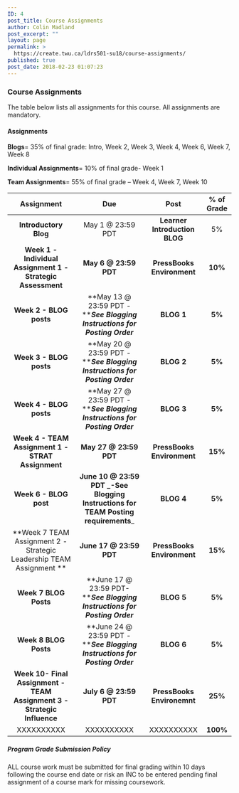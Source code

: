 ```yaml
---
ID: 4
post_title: Course Assignments
author: Colin Madland
post_excerpt: ""
layout: page
permalink: >
  https://create.twu.ca/ldrs501-su18/course-assignments/
published: true
post_date: 2018-02-23 01:07:23
---
```

### Course Assignments

The table below lists all assignments for this course. All assignments are mandatory.

#### Assignments

**Blogs**= 35% of final grade: Intro, Week 2, Week 3, Week 4, Week 6, Week 7, Week 8

**Individual Assignments**= 10% of final grade- Week 1

**Team Assignments**= 55% of final grade – Week 4, Week 7, Week 10

| **Assignment** | **Due** | **Post** | **% of Grade** |
| :---: | :---: | :---: | :---: |
| **Introductory Blog** | May 1 @ 23:59 PDT | **Learner Introduction BLOG** | 5% |
| **Week 1 - Individual Assignment 1 - Strategic Assessment** | **May 6 @ 23:59 PDT** | **PressBooks Environment** | **10%** |
| **Week 2 - BLOG posts** | **May 13 @ 23:59 PDT - **_**See Blogging Instructions for Posting Order**_ | **BLOG 1** | **5%** |
| **Week 3 - BLOG posts** | **May 20 @ 23:59 PDT - **_**See Blogging Instructions for Posting Order**_ | **BLOG 2** | **5%** |
| **Week 4 - BLOG posts** | **May 27 @ 23:59 PDT - **_**See Blogging Instructions for Posting Order**_ | **BLOG 3** | **5%** |
| **Week 4 - TEAM Assignment 1 - STRAT Assignment** | **May 27 @ 23:59 PDT** | **PressBooks Environment** | **15%** |
| **Week 6 - BLOG post** | **June 10 @ 23:59 PDT **_**-See Blogging Instructions for TEAM Posting requirements**_ | **BLOG 4** | **5%** |
| **Week 7 TEAM Assignment 2 - Strategic Leadership TEAM Assignment ** | **June 17 @ 23:59 PDT** | **PressBooks Environment** | **15%** |
| **Week 7 BLOG Posts** | **June 17 @ 23:59 PDT- **_**See Blogging Instructions for Posting Order**_ | **BLOG 5** | **5%** |
| **Week 8 BLOG Posts** | **June 24 @ 23:59 PDT - **_**See Blogging Instructions for Posting Order**_ | **BLOG 6** | **5%** |
| **Week 10- Final Assignment - TEAM Assignment 3 - Strategic Influence** | **July 6 @ 23:59 PDT** | **PressBooks Environemnt** | **25%** |
| XXXXXXXXXX | XXXXXXXXXX | XXXXXXXXXX | **100%** |

##### Program Grade Submission Policy

ALL course work must be submitted for final grading within 10 days following the course end date or risk an INC to be entered pending final assignment of a course mark for missing coursework.